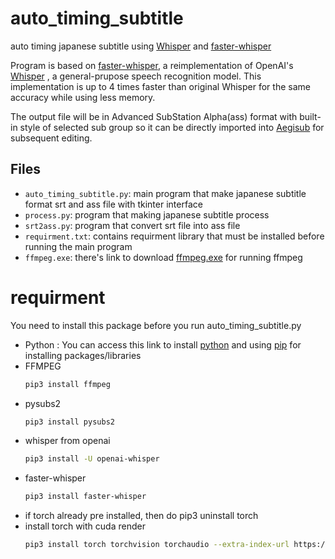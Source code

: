 # auto_timing_subtitle
auto timing japanese subtitle using [Whisper](https://github.com/openai/whisper) and [faster-whisper](https://github.com/SYSTRAN/faster-whisper)

Program is based on [faster-whisper](https://github.com/SYSTRAN/faster-whisper), a reimplementation of OpenAI's [Whisper](https://github.com/openai/whisper) , a general-prupose speech recognition model. This implementation is up to 4 times faster than original Whisper for the same accuracy while using less memory.

The output file will be in Advanced SubStation Alpha(ass) format with built-in style of selected sub group so it can be directly imported into [Aegisub](https://github.com/Aegisub/Aegisub) for subsequent editing.
## Files
- `auto_timing_subtitle.py`: main program that make japanese subtitle format srt and ass file with tkinter interface
- `process.py`: program that making japanese subtitle process
- `srt2ass.py`: program that convert srt file into ass file
- `requirment.txt`: contains requirment library that must be installed before running the main program
- `ffmpeg.exe`: there's link to download [ffmpeg.exe](https://drive.google.com/file/d/1yQBdXjjCHrxwjbNHvmFazyVv3Mh0ucOa/view?usp=sharing) for running ffmpeg
# requirment
You need to install this package before you run auto_timing_subtitle.py
* Python : You can access this link to install [python](https://www.python.org/downloads/) and using [pip](https://pypi.org/project/pip/) for installing  packages/libraries
* FFMPEG
  ```bash
  pip3 install ffmpeg
* pysubs2
  ```bash
  pip3 install pysubs2
* whisper from openai
  ```bash
  pip3 install -U openai-whisper
* faster-whisper
  ```bash
  pip3 install faster-whisper
* if torch already pre installed, then do 
  pip3 uninstall torch
* install torch with cuda render
  ```bash
  pip3 install torch torchvision torchaudio --extra-index-url https://download.pytorch.org/whl/cu121 (for nvidia gpu)